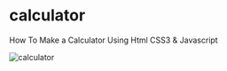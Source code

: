 # calculator
How To Make a Calculator Using Html CSS3 &amp; Javascript

![calculator](https://user-images.githubusercontent.com/35077695/146596693-fb77880a-bf5f-4398-a086-4f7c41651aef.PNG)
